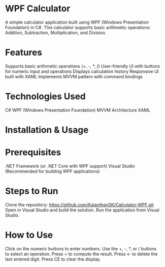 # WPF Calculator
A simple calculator application built using WPF (Windows Presentation Foundation) in C#. This calculator supports basic arithmetic operations: Addition, Subtraction, Multiplication, and Division.

# Features
Supports basic arithmetic operations (+, -, *, /)
User-friendly UI with buttons for numeric input and operations
Displays calculation history
Responsive UI built with XAML
Implements MVVM pattern with command bindings

# Technologies Used
C#
WPF (Windows Presentation Foundation)
MVVM Architecture
XAML

# Installation & Usage
# Prerequisites
.NET Framework (or .NET Core with WPF support)
Visual Studio (Recommended for building WPF applications)

# Steps to Run
Clone the repository:
  https://github.com/KajanthanSK/Calculator-WPF.git
Open in Visual Studio and build the solution.
Run the application from Visual Studio.

# How to Use
Click on the numeric buttons to enter numbers.
Use the +, -, *, or / buttons to select an operation.
Press = to compute the result.
Press <- to delete the last entered digit.
Press CE to clear the display.
